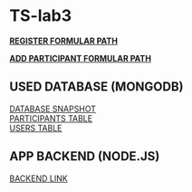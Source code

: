 # TS-lab3

[**REGISTER FORMULAR PATH**](https://github.com/danieliepp/TS-lab3/blob/master/app/src/main/java/com/example/authentification/activities/RegisterActivity.java)


[**ADD PARTICIPANT FORMULAR PATH**](https://github.com/danieliepp/TS-lab3/blob/master/app/src/main/java/com/example/authentification/activities/AddParticipantActivity.java)

## USED DATABASE (MONGODB) 
[DATABASE SNAPSHOT](https://ibb.co/vdqyT9h)\
[PARTICIPANTS TABLE](https://ibb.co/RNgMdyM)\
[USERS TABLE](https://ibb.co/0QyZqL5)

## APP BACKEND (NODE.JS)
[BACKEND LINK](https://github.com/danieliepp/LABS-API-NODE.JS)



